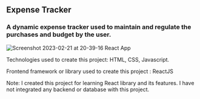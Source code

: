 ## Expense Tracker
### A dynamic expense tracker used to maintain and regulate the purchases and budget by the user.

![Screenshot 2023-02-21 at 20-39-16 React App](https://user-images.githubusercontent.com/97968307/220382914-f3ce96d1-9748-4a69-affb-ca7d96ed48e4.png)

Technologies used to create this project: HTML, CSS, Javascript.

Frontend framework or library used to create this project : ReactJS

Note: I created this project for learning React library and its features. I have not integrated any backend or database with this project.
